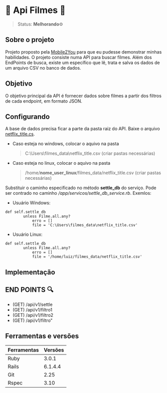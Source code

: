 # 🎥  Api Filmes 🎥
> Status: **Melhorando**⚙️<br>

## Sobre o projeto
Projeto proposto pela [Mobile2You](https://www.mobile2you.com.br/pt/) para que eu pudesse demonstrar minhas habilidades. O projeto consiste numa API para buscar filmes. Além dos EndPoints de busca, existe um específico que lê, trata e salva os dados de um arquivo CSV no banco de dados.

## Objetivo
O objetivo principal da API é fornecer dados sobre filmes a partir dos filtros de cada endpoint, em formato JSON.

## Configurando
A base de dados precisa ficar a parte da pasta raiz do API. Baixe o arquivo [netflix_title.cs](https://drive.google.com/file/d/1Wl09Ada1qq8RFRZnGPjGqR-70qE22Uc8/view?usp=sharing).
+ Caso esteja no windows, colocar o aquivo na pasta
  > C:\Users\filmes_data\netflix_title.csv (criar pastas necessárias)
+ Caso esteja no linux, colocar o aquivo na pasta
  > /home/**nome_user_linux**/filmes_data/netflix_title.csv (criar pastas necessárias)

Substituir o caminho especificado no método **settle_db** do serviço. Pode ser contrado no caminho */app/servicos/settle_db_service.rb*.
Exemlos:
+ Usuário Windows: 
```
def self.settle_db
        unless Filme.all.any?
            erro = []
            file = 'C:\Users\filmes_data\netflix_title.csv'
```
+ Usuário Linux: 
```
def self.settle_db
        unless Filme.all.any?
            erro = []
            file = '/home/luiz/filmes_data/netflix_title.csv'
```

## Implementação

## END POINTS 🔍
+ (GET) /api/v1/settle <br>
+ (GET) /api/v1/filtro1 <br>
+ (GET) /api/v1/filtro2 <br>
+ (GET) /api/v1/filtro" <br>
## Ferramentas e versões

Ferramentas | Versões
----------- | ----------
Ruby        | 3.0.1
Rails       | 6.1.4.4
Git         | 2.25
Rspec       | 3.10


